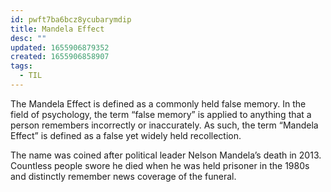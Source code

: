 ```yaml
---
id: pwft7ba6bcz8ycubarymdip
title: Mandela Effect
desc: ""
updated: 1655906879352
created: 1655906858907
tags:
  - TIL
---
```


The Mandela Effect is defined as a commonly held false memory. In the field of psychology, the term “false memory” is applied to anything that a person remembers incorrectly or inaccurately. As such, the term “Mandela Effect” is defined as a false yet widely held recollection.

The name was coined after political leader Nelson Mandela’s death in 2013. Countless people swore he died when he was held prisoner in the 1980s and distinctly remember news coverage of the funeral.
